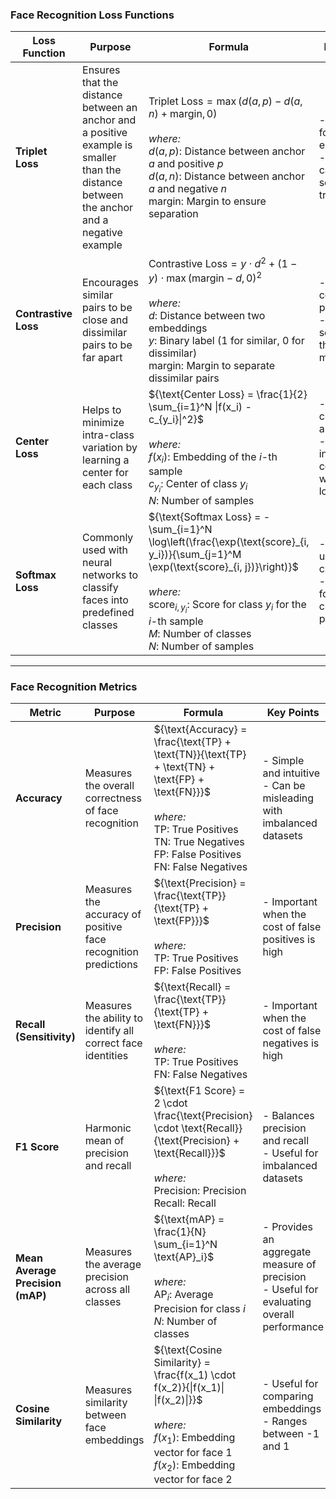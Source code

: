 ### Face Recognition Loss Functions

| Loss Function           | Purpose | Formula | Key Points |
|-------------------------|---------|---------|------------|
| **Triplet Loss**        | Ensures that the distance between an anchor and a positive example is smaller than the distance between the anchor and a negative example | ${\text{Triplet Loss} = \max(d(a, p) - d(a, n) + \text{margin}, 0)}$ <br><br> *where:* <br> $d(a, p)$: Distance between anchor $a$ and positive $p$ <br> $d(a, n)$: Distance between anchor $a$ and negative $n$ <br> $\text{margin}$: Margin to ensure separation | - Effective for learning embeddings <br>- Requires careful selection of triplets |
| **Contrastive Loss**    | Encourages similar pairs to be close and dissimilar pairs to be far apart | ${\text{Contrastive Loss} = y \cdot d^2 + (1 - y) \cdot \max(\text{margin} - d, 0)^2}$ <br><br> *where:* <br> $d$: Distance between two embeddings <br> $y$: Binary label (1 for similar, 0 for dissimilar) <br> $\text{margin}$: Margin to separate dissimilar pairs | - Directly compares pairs <br>- Can be sensitive to the choice of margin |
| **Center Loss**         | Helps to minimize intra-class variation by learning a center for each class | ${\text{Center Loss} = \frac{1}{2} \sum_{i=1}^N \|f(x_i) - c_{y_i}\|^2}$ <br><br> *where:* <br> $f(x_i)$: Embedding of the $i$-th sample <br> $c_{y_i}$: Center of class $y_i$ <br> $N$: Number of samples | - Improves class center alignment <br>- Often used in conjunction with softmax loss |
| **Softmax Loss**        | Commonly used with neural networks to classify faces into predefined classes | ${\text{Softmax Loss} = -\sum_{i=1}^N \log\left(\frac{\exp(\text{score}_{i, y_i})}{\sum_{j=1}^M \exp(\text{score}_{i, j})}\right)}$ <br><br> *where:* <br> $\text{score}_{i, y_i}$: Score for class $y_i$ for the $i$-th sample <br> $M$: Number of classes <br> $N$: Number of samples | - Widely used for classification <br>- Suitable for multi-class problems |

---

### Face Recognition Metrics

| Metric                   | Purpose | Formula | Key Points |
|--------------------------|---------|---------|------------|
| **Accuracy**             | Measures the overall correctness of face recognition | ${\text{Accuracy} = \frac{\text{TP} + \text{TN}}{\text{TP} + \text{TN} + \text{FP} + \text{FN}}}$ <br><br> *where:* <br> $\text{TP}$: True Positives <br> $\text{TN}$: True Negatives <br> $\text{FP}$: False Positives <br> $\text{FN}$: False Negatives | - Simple and intuitive <br>- Can be misleading with imbalanced datasets |
| **Precision**            | Measures the accuracy of positive face recognition predictions | ${\text{Precision} = \frac{\text{TP}}{\text{TP} + \text{FP}}}$ <br><br> *where:* <br> $\text{TP}$: True Positives <br> $\text{FP}$: False Positives | - Important when the cost of false positives is high |
| **Recall (Sensitivity)** | Measures the ability to identify all correct face identities | ${\text{Recall} = \frac{\text{TP}}{\text{TP} + \text{FN}}}$ <br><br> *where:* <br> $\text{TP}$: True Positives <br> $\text{FN}$: False Negatives | - Important when the cost of false negatives is high |
| **F1 Score**             | Harmonic mean of precision and recall | ${\text{F1 Score} = 2 \cdot \frac{\text{Precision} \cdot \text{Recall}}{\text{Precision} + \text{Recall}}}$ <br><br> *where:* <br> $\text{Precision}$: Precision <br> $\text{Recall}$: Recall | - Balances precision and recall <br>- Useful for imbalanced datasets |
| **Mean Average Precision (mAP)** | Measures the average precision across all classes | ${\text{mAP} = \frac{1}{N} \sum_{i=1}^N \text{AP}_i}$ <br><br> *where:* <br> $\text{AP}_i$: Average Precision for class $i$ <br> $N$: Number of classes | - Provides an aggregate measure of precision <br>- Useful for evaluating overall performance |
| **Cosine Similarity**    | Measures similarity between face embeddings | ${\text{Cosine Similarity} = \frac{f(x_1) \cdot f(x_2)}{\|f(x_1)\| \|f(x_2)\|}}$ <br><br> *where:* <br> $f(x_1)$: Embedding vector for face 1 <br> $f(x_2)$: Embedding vector for face 2 | - Useful for comparing embeddings <br>- Ranges between -1 and 1 |
